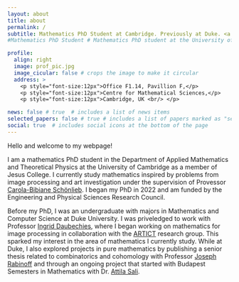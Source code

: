 ```yaml
---
layout: about
title: about
permalink: /
subtitle: Mathematics PhD Student at Cambridge. Previously at Duke. <a href = 'https://www.damtp.cam.ac.uk/person/wep25'>Mathematics</a> for <a href='http://www.damtp.cam.ac.uk/research/cia/cambridge-image-analysis'>image processing</a> and <a href='https://art-ict.github.io/artict/home.html'>art</a>.
#Mathematics PhD Student # Mathematics PhD student at the University of Cambridge. #<a href='#'>Affiliations</a>. Address. Contacts. Moto. Etc.

profile:
  align: right
  image: prof_pic.jpg
  image_cicular: false # crops the image to make it circular
  address: >
    <p style="font-size:12px">Office F1.14, Pavillion F,</p>
    <p style="font-size:12px">Centre for Mathematical Sciences,</p>
    <p style="font-size:12px">Cambridge, UK <br/> </p>

news: false # true  # includes a list of news items
selected_papers: false # true # includes a list of papers marked as "selected={true}"
social: true  # includes social icons at the bottom of the page
---
```


Hello and welcome to my webpage!

I am a mathematics PhD student in the Department of Applied Mathematics and Theoretical Physics at the University of Cambridge as a member of Jesus College. I currently study mathematics inspired by problems from image processing and art investigation under the supervision of Provessor [Carola-Bibiane Schönlieb](https://www.damtp.cam.ac.uk/user/cbs31/Home.html). I began my PhD in 2022 and am funded by the Engineering and Physical Sciences Research Council.

Before my PhD, I was an undergraduate with majors in Mathematics and Computer Science at Duke University. I was priveledged to work with Professor [Ingrid Daubechies](https://scholars.duke.edu/person/ingrid.daubechies), where I began working on mathematics for image processing in collaboration with the [ARTICT](https://art-ict.github.io/artict/home.html) research group. This sparked my interest in the area of mathematics I currently study. While at Duke, I also explored projects in pure mathematics by publishing a senior thesis related to combinatorics and cohomology with Professor [Joseph Rabinoff](https://services.math.duke.edu/~jdr/) and through an ongoing project that started with Budapest Semesters in Mathematics with Dr. [Attila Sali](https://www.researchgate.net/profile/Attila-Sali).
